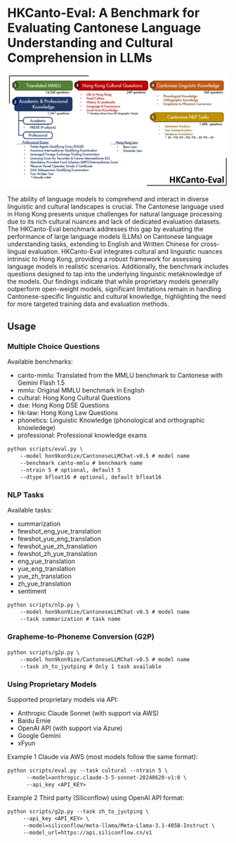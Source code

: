 # HKCanto-Eval: A Benchmark for Evaluating Cantonese Language Understanding and Cultural Comprehension in LLMs

![HKCanto-Eval](hkcanto-eval.jpg)

The ability of language models to comprehend and interact in diverse linguistic and cultural landscapes is crucial. The Cantonese language used in Hong Kong presents unique challenges for natural language processing due to its rich cultural nuances and lack of dedicated evaluation datasets. The HKCanto-Eval benchmark addresses this gap by evaluating the performance of large language models (LLMs) on Cantonese language understanding tasks, extending to English and Written Chinese for cross-lingual evaluation. HKCanto-Eval integrates cultural and linguistic nuances intrinsic to Hong Kong, providing a robust framework for assessing language models in realistic scenarios. Additionally, the benchmark includes questions designed to tap into the underlying linguistic metaknowledge of the models. Our findings indicate that while proprietary models generally outperform open-weight models, significant limitations remain in handling Cantonese-specific linguistic and cultural knowledge, highlighting the need for more targeted training data and evaluation methods.

## Usage


### Multiple Choice Questions

Available benchmarks:
- canto-mmlu: Translated from the MMLU benchmark to Cantonese with Gemini Flash 1.5
- mmlu: Original MMLU benchmark in English
- cultural: Hong Kong Cultural Questions
- dse: Hong Kong DSE Questions
- hk-law: Hong Kong Law Questions
- phonetics: Linguistic Knowledge (phonological and orthographic knowledege)
- professional: Professional knowledge exams
```
python scripts/eval.py \
    --model hon9kon9ize/CantoneseLLMChat-v0.5 # model name
    --benchmark canto-mmlu # benchmark name 
    --ntrain 5 # optional, default 5 
    --dtype bfloat16 # optional, default bfloat16 
```

### NLP Tasks

Available tasks:
- summarization
- fewshot_eng_yue_translation
- fewshot_yue_eng_translation
- fewshot_yue_zh_translation
- fewshot_zh_yue_translation
- eng_yue_translation
- yue_eng_translation
- yue_zh_translation
- zh_yue_translation
- sentiment

```
python scripts/nlp.py \
    --model hon9kon9ize/CantoneseLLMChat-v0.5 # model name 
    --task summarization # task name 
```

### Grapheme-to-Phoneme Conversion (G2P)

```
python scripts/g2p.py \
    --model hon9kon9ize/CantoneseLLMChat-v0.5 # model name 
    --task zh_to_jyutping # Only 1 task available 
```


### Using Proprietary Models

Supported proprietary models via API:
- Anthropic Claude Sonnet (with support via AWS)
- Baidu Ernie 
- OpenAI API (with support via Azure)
- Google Gemini
- xFyun 

Example 1 
Claude via AWS (most models follow the same format):
```
python scripts/eval.py --task cultural --ntrain 5 \
      --model=anthropic.claude-3-5-sonnet-20240620-v1:0 \
      --api_key <API_KEY> 
```

Example 2 
Third party (Siliconflow) using OpenAI API format:
```
python scripts/g2p.py --task zh_to_jyutping \
     --api_key <API_KEY> \
     --model=siliconflow/meta-llama/Meta-Llama-3.1-405B-Instruct \
     --model_url=https://api.siliconflow.cn/v1
```
